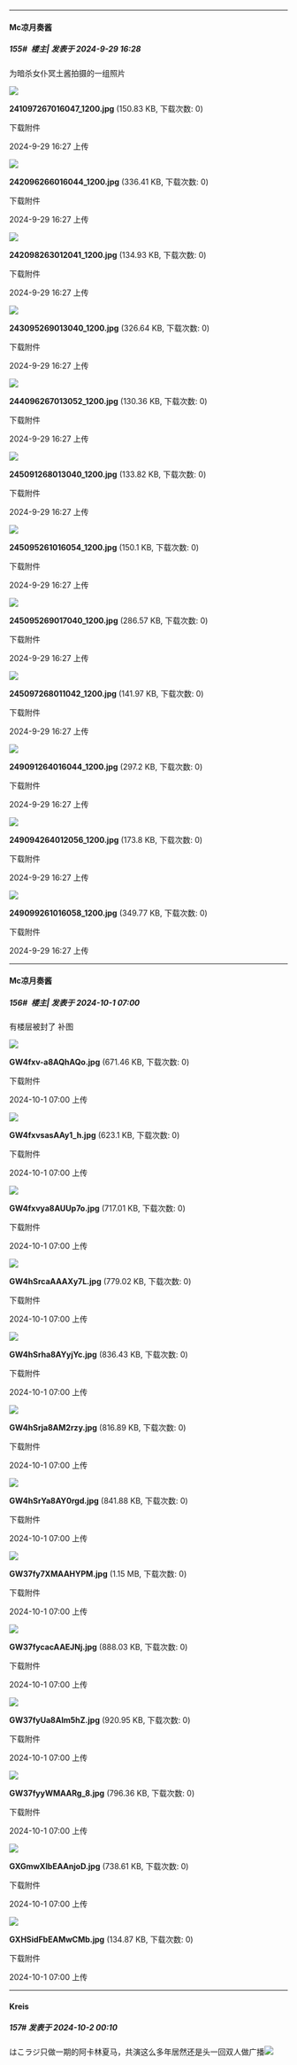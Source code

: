 ﻿
*****

####  Mc凉月奏酱  
##### 155#         楼主| 发表于 2024-9-29 16:28

为暗杀女仆冥土酱拍摄的一组照片

<img src="https://img.saraba1st.com/forum/202409/29/162730a2arffz0kanfbc36.jpg" referrerpolicy="no-referrer">

<strong>241097267016047_1200.jpg</strong> (150.83 KB, 下载次数: 0)

下载附件

2024-9-29 16:27 上传

<img src="https://img.saraba1st.com/forum/202409/29/162730l8ttvsnyd053d4p4.jpg" referrerpolicy="no-referrer">

<strong>242096266016044_1200.jpg</strong> (336.41 KB, 下载次数: 0)

下载附件

2024-9-29 16:27 上传

<img src="https://img.saraba1st.com/forum/202409/29/162730giuvec2l2hj2429j.jpg" referrerpolicy="no-referrer">

<strong>242098263012041_1200.jpg</strong> (134.93 KB, 下载次数: 0)

下载附件

2024-9-29 16:27 上传

<img src="https://img.saraba1st.com/forum/202409/29/162731ajjvjmt24o3wcc3j.jpg" referrerpolicy="no-referrer">

<strong>243095269013040_1200.jpg</strong> (326.64 KB, 下载次数: 0)

下载附件

2024-9-29 16:27 上传

<img src="https://img.saraba1st.com/forum/202409/29/162731h7ze6volvexobxo7.jpg" referrerpolicy="no-referrer">

<strong>244096267013052_1200.jpg</strong> (130.36 KB, 下载次数: 0)

下载附件

2024-9-29 16:27 上传

<img src="https://img.saraba1st.com/forum/202409/29/162731k9fe3ywevs5rzmw1.jpg" referrerpolicy="no-referrer">

<strong>245091268013040_1200.jpg</strong> (133.82 KB, 下载次数: 0)

下载附件

2024-9-29 16:27 上传

<img src="https://img.saraba1st.com/forum/202409/29/162732dxpxmded4rqsrdvm.jpg" referrerpolicy="no-referrer">

<strong>245095261016054_1200.jpg</strong> (150.1 KB, 下载次数: 0)

下载附件

2024-9-29 16:27 上传

<img src="https://img.saraba1st.com/forum/202409/29/162732r6rtlr979qtw69ls.jpg" referrerpolicy="no-referrer">

<strong>245095269017040_1200.jpg</strong> (286.57 KB, 下载次数: 0)

下载附件

2024-9-29 16:27 上传

<img src="https://img.saraba1st.com/forum/202409/29/162732uppabjpa3plxdapu.jpg" referrerpolicy="no-referrer">

<strong>245097268011042_1200.jpg</strong> (141.97 KB, 下载次数: 0)

下载附件

2024-9-29 16:27 上传

<img src="https://img.saraba1st.com/forum/202409/29/162732z15uk998x81111uh.jpg" referrerpolicy="no-referrer">

<strong>249091264016044_1200.jpg</strong> (297.2 KB, 下载次数: 0)

下载附件

2024-9-29 16:27 上传

<img src="https://img.saraba1st.com/forum/202409/29/162733oc9kqm3ckq66o6y3.jpg" referrerpolicy="no-referrer">

<strong>249094264012056_1200.jpg</strong> (173.8 KB, 下载次数: 0)

下载附件

2024-9-29 16:27 上传

<img src="https://img.saraba1st.com/forum/202409/29/162733scvzlovao77loloo.jpg" referrerpolicy="no-referrer">

<strong>249099261016058_1200.jpg</strong> (349.77 KB, 下载次数: 0)

下载附件

2024-9-29 16:27 上传


*****

####  Mc凉月奏酱  
##### 156#         楼主| 发表于 2024-10-1 07:00

有楼层被封了 补图

<img src="https://img.saraba1st.com/forum/202410/01/070017ibylacb5bbaahnqb.jpg" referrerpolicy="no-referrer">

<strong>GW4fxv-a8AQhAQo.jpg</strong> (671.46 KB, 下载次数: 0)

下载附件

2024-10-1 07:00 上传

<img src="https://img.saraba1st.com/forum/202410/01/070017dh27pg7wtzzz0guw.jpg" referrerpolicy="no-referrer">

<strong>GW4fxvsasAAy1_h.jpg</strong> (623.1 KB, 下载次数: 0)

下载附件

2024-10-1 07:00 上传

<img src="https://img.saraba1st.com/forum/202410/01/070018eaav44ozmnyo5c5y.jpg" referrerpolicy="no-referrer">

<strong>GW4fxvya8AUUp7o.jpg</strong> (717.01 KB, 下载次数: 0)

下载附件

2024-10-1 07:00 上传

<img src="https://img.saraba1st.com/forum/202410/01/070018pmrmcamdad5v1grd.jpg" referrerpolicy="no-referrer">

<strong>GW4hSrcaAAAXy7L.jpg</strong> (779.02 KB, 下载次数: 0)

下载附件

2024-10-1 07:00 上传

<img src="https://img.saraba1st.com/forum/202410/01/070019ekmcy83e3lb36tqk.jpg" referrerpolicy="no-referrer">

<strong>GW4hSrha8AYyjYc.jpg</strong> (836.43 KB, 下载次数: 0)

下载附件

2024-10-1 07:00 上传

<img src="https://img.saraba1st.com/forum/202410/01/070019wn60gnofg4fq14n7.jpg" referrerpolicy="no-referrer">

<strong>GW4hSrja8AM2rzy.jpg</strong> (816.89 KB, 下载次数: 0)

下载附件

2024-10-1 07:00 上传

<img src="https://img.saraba1st.com/forum/202410/01/070020tllruuu4sclwn2ul.jpg" referrerpolicy="no-referrer">

<strong>GW4hSrYa8AY0rgd.jpg</strong> (841.88 KB, 下载次数: 0)

下载附件

2024-10-1 07:00 上传

<img src="https://img.saraba1st.com/forum/202410/01/070020op0w3oqwn20jse79.jpg" referrerpolicy="no-referrer">

<strong>GW37fy7XMAAHYPM.jpg</strong> (1.15 MB, 下载次数: 0)

下载附件

2024-10-1 07:00 上传

<img src="https://img.saraba1st.com/forum/202410/01/070021zxnp5k714i33ih3h.jpg" referrerpolicy="no-referrer">

<strong>GW37fycacAAEJNj.jpg</strong> (888.03 KB, 下载次数: 0)

下载附件

2024-10-1 07:00 上传

<img src="https://img.saraba1st.com/forum/202410/01/070021ma3hqdp1454uqb4a.jpg" referrerpolicy="no-referrer">

<strong>GW37fyUa8AIm5hZ.jpg</strong> (920.95 KB, 下载次数: 0)

下载附件

2024-10-1 07:00 上传

<img src="https://img.saraba1st.com/forum/202410/01/070022naue9fzzm4r944uu.jpg" referrerpolicy="no-referrer">

<strong>GW37fyyWMAARg_8.jpg</strong> (796.36 KB, 下载次数: 0)

下载附件

2024-10-1 07:00 上传

<img src="https://img.saraba1st.com/forum/202410/01/070023xwz9j2dxcjod1c3d.jpg" referrerpolicy="no-referrer">

<strong>GXGmwXIbEAAnjoD.jpg</strong> (738.61 KB, 下载次数: 0)

下载附件

2024-10-1 07:00 上传

<img src="https://img.saraba1st.com/forum/202410/01/070023e0cvg2p35k3er2v7.jpg" referrerpolicy="no-referrer">

<strong>GXHSidFbEAMwCMb.jpg</strong> (134.87 KB, 下载次数: 0)

下载附件

2024-10-1 07:00 上传


*****

####  Kreis  
##### 157#       发表于 2024-10-2 00:10

はこラジ只做一期的阿卡林夏马，共演这么多年居然还是头一回双人做广播<img src="https://static.saraba1st.com/image/smiley/face2017/002.png" referrerpolicy="no-referrer">

